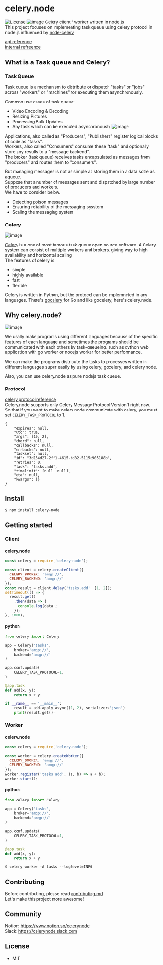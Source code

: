 # celery.node
[![License](https://img.shields.io/badge/license-MIT-blue.svg)](https://github.com/actumn/celery.node/blob/master/LICENSE)
![image](./docs/images/logo.png)
Celery client / worker written in node.js  
This project focuses on implementing task queue using celery protocol in node.js influenced by [node-celery](https://github.com/mher/node-celery)

[api reference](https://actumn.github.io/celery.node/docs/api)  
[internal refreence](https://actumn.github.io/celery.node/docs/internal)  
  
## What is a Task queue and Celery?
### Task Queue
Task queue is a mechanism to distribute or dispatch "tasks" or "jobs" across "workers" or "machines" for executing them asynchronously.
  
Common use cases of task queue:
- Video Encoding & Decoding
- Resizing Pictures
- Processing Bulk Updates
- Any task which can be executed asynchronously
 ![image](./docs/images/task-queue-introduction.png)
  
Applications, also called as "Producers", "Publishers" register logical blocks of code as "tasks".  
Workers, also called "Consumers" consume these "task" and optionally store any results to a "message backend".  
The broker (task queue) receives tasks encapsulated as messages from "producers" and routes them to "consumers".

But managing messages is not as simple as storing them in a data sotre as aqueue.  
Suppose that a number of messages sent and dispatched by large number of producers and workers.  
We have to consider below.
- Detecting poison messages
- Ensuring reliability of the messaging sysstem
- Scaling the messaging system

### Celery
![image](https://camo.githubusercontent.com/2fd54823d96e135d6ac0ad3a1540af596b98de19/687474703a2f2f646f63732e63656c65727970726f6a6563742e6f72672f656e2f6c61746573742f5f696d616765732f63656c6572792d62616e6e65722d736d616c6c2e706e67)
  
[Celery](https://github.com/celery/celery) is a one of most famous task queue open source software. A Celery system can consist of multiple workers and brokers, giving way to high availability and horizontal scaling.    
The features of celery is 
- simple
- highly available
- fast
- flexible

Celery is written in Python, but the protocol can be implemneted in any languages. There's [gocelery](https://github.com/gocelery/gocelery) for Go and like gocelery, here's celery.node.

## Why celery.node?
![image](./docs/images/celery.node-concept-image.png)
  
We usally make programs using different languages because of the specific features of each language and sometimes the programs should be communicated with each others by task-queueing, such as python web application with go worker or nodejs worker for better performance.  
  
We can make the programs distribute the tasks to processes written in different languages super easily by using celery, gocelery, and celery.node.
  
Also, you can use celery.node as pure nodejs task queue.

### Protocol
 [celery protocol reference](https://docs.celeryproject.org/en/latest/internals/protocol.html)  
Celery.node supports only Celery Message Protocol Version 1 right now.  
So that if you want to make celery.node communicate with celery, you must set `CELERY_TASK_PROTOCOL` to 1.
```
{
    "expires": null,
    "utc": true,
    "args": [10, 2],
    "chord": null,
    "callbacks": null,
    "errbacks": null,
    "taskset": null,
    "id": "3d164d27-2ff1-4615-bd82-5115c905188b",
    "retries": 0,
    "task": "tasks.add",
    "timelimit": [null, null],
    "eta": null,
    "kwargs": {}
}
```
## Install
```sh
$ npm install celery-node
```
## Getting started
### Client
#### celery.node
```javascript
const celery = require('celery-node');

const client = celery.createClient({
  CELERY_BROKER: 'amqp://',
  CELERY_BACKEND: 'amqp://'
});
const result = client.delay('tasks.add', [1, 2]);
setTimeout(() => {
  result.get()
    .then(data => {
      console.log(data);
    });
}, 1000);
```
#### python
```python
from celery import Celery

app = Celery('tasks',
    broker='amqp://',
    backend='amqp://'
)

app.conf.update(
    CELERY_TASK_PROTOCOL=1,
)

@app.task
def add(x, y):
    return x + y

if __name__ == '__main__':
    result = add.apply_async((1, 2), serializer='json')
    print(result.get())
```
### Worker
#### celery.node
```javascript
const celery = require('celery-node');

const worker = celery.createWorker({
  CELERY_BROKER: 'amqp://',
  CELERY_BACKEND: 'amqp://'
});
worker.register('tasks.add', (a, b) => a + b);
worker.start();
```
#### python
```python
from celery import Celery

app = Celery('tasks',
    broker='amqp://',
    backend='amqp://'
)

app.conf.update(
    CELERY_TASK_PROTOCOL=1,
)

@app.task
def add(x, y):
    return x + y
```
```shellscript
$ celery worker -A tasks --loglevel=INFO
```

## Contributing
Before contributing, please read [contributing.md](./contributing.md)   
Let's make this project more awesome!  

## Community
Notion: https://www.notion.so/celerynode  
Slack: https://celerynode.slack.com  

## License
- MIT
